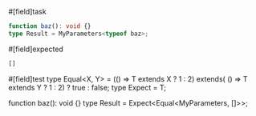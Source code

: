 #[field]task
```ts
function baz(): void {}
type Result = MyParameters<typeof baz>;
```

#[field]expected
```ts
[]
```

#[field]test
type Equal<X, Y> = (<T>() => T extends X ? 1 : 2) extends(
    <T>() => T extends Y ? 1 : 2) ? true : false;
type Expect<T extends true> = T;

function baz(): void {}
type Result = Expect<Equal<MyParameters<typeof baz>, []>>;
